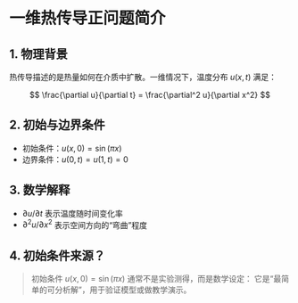 # 一维热传导正问题简介

## 1. 物理背景
热传导描述的是热量如何在介质中扩散。一维情况下，温度分布 $u(x,t)$ 满足：

$$
\frac{\partial u}{\partial t} = \frac{\partial^2 u}{\partial x^2}
$$

## 2. 初始与边界条件
- 初始条件：$u(x, 0) = \sin(\pi x)$
- 边界条件：$u(0,t) = u(1,t) = 0$

## 3. 数学解释
- $\partial u / \partial t$ 表示温度随时间变化率
- $\partial^2 u / \partial x^2$ 表示空间方向的“弯曲”程度

## 4. 初始条件来源？

> 初始条件 $u(x, 0) = \sin(\pi x)$ 通常不是实验测得，而是数学设定：
> 它是“最简单的可分析解”，用于验证模型或做教学演示。
